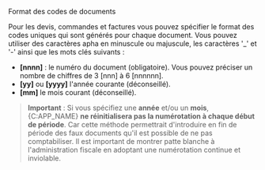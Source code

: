 Format des codes de documents

Pour les devis, commandes et factures vous pouvez spécifier le format des 
codes uniques qui sont générés pour chaque document. Vous pouvez utiliser 
des caractères apha en minuscule ou majuscule, les caractères '\_' et '-' 
ainsi que les mots clés suivants :

* **\[nnnn]** : le numéro du document (obligatoire). Vous pouvez préciser un nombre de chiffres de 3 \[nnn] à 6 \[nnnnnn]. 
* **\[yy]** ou **\[yyyy]** l'année courante (déconseillé).
* **\[mm]** le mois courant (déconseillé).

> **Important** : Si vous spécifiez une **année** et/ou un **mois**, {C:APP_NAME} 
> **ne réinitialisera pas la numérotation à chaque début de période**. Car cette méthode 
> permettrait d'introduire en fin de période des faux documents qu'il est possible 
> de ne pas comptabiliser. Il est important de montrer patte blanche à 
> l'administration fiscale en adoptant une numérotation continue et inviolable. 